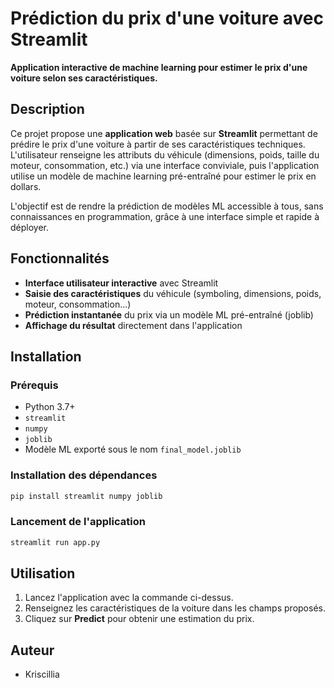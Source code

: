 # Prédiction du prix d'une voiture avec Streamlit

**Application interactive de machine learning pour estimer le prix d'une voiture selon ses caractéristiques.**

## Description

Ce projet propose une **application web** basée sur **Streamlit** permettant de prédire le prix d'une voiture à partir de ses caractéristiques techniques. L'utilisateur renseigne les attributs du véhicule (dimensions, poids, taille du moteur, consommation, etc.) via une interface conviviale, puis l'application utilise un modèle de machine learning pré-entraîné pour estimer le prix en dollars.

L'objectif est de rendre la prédiction de modèles ML accessible à tous, sans connaissances en programmation, grâce à une interface simple et rapide à déployer.

## Fonctionnalités

- **Interface utilisateur interactive** avec Streamlit
- **Saisie des caractéristiques** du véhicule (symboling, dimensions, poids, moteur, consommation...)
- **Prédiction instantanée** du prix via un modèle ML pré-entraîné (joblib)
- **Affichage du résultat** directement dans l'application

## Installation

### Prérequis

- Python 3.7+
- `streamlit`
- `numpy`
- `joblib`
- Modèle ML exporté sous le nom `final_model.joblib`

### Installation des dépendances

```bash
pip install streamlit numpy joblib
```

### Lancement de l'application

```bash
streamlit run app.py
```

## Utilisation

1. Lancez l'application avec la commande ci-dessus.
2. Renseignez les caractéristiques de la voiture dans les champs proposés.
3. Cliquez sur **Predict** pour obtenir une estimation du prix.

## Auteur

- Kriscillia
